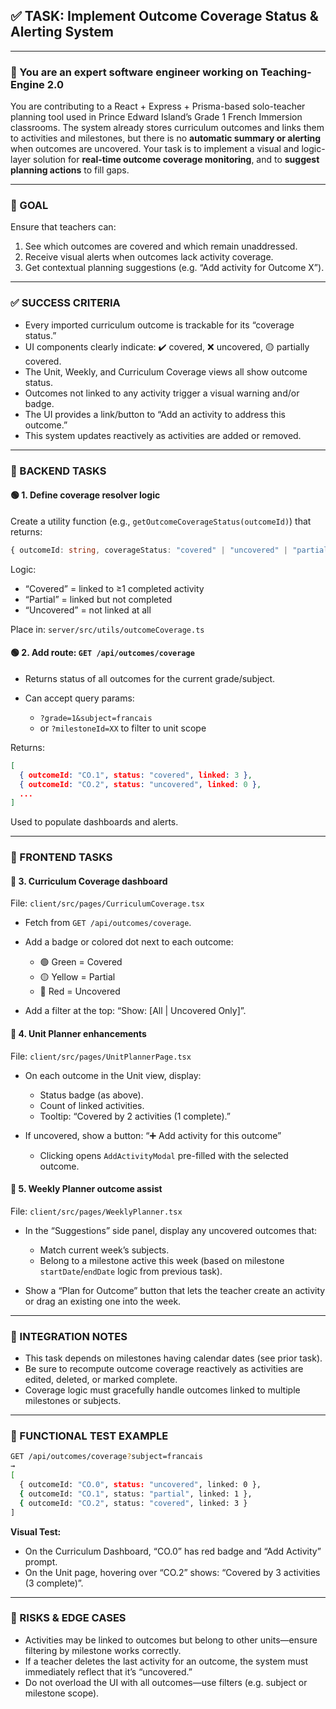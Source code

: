 ## ✅ TASK: Implement Outcome Coverage Status & Alerting System

---

### 🧠 You are an expert software engineer working on Teaching-Engine 2.0

You are contributing to a React + Express + Prisma-based solo-teacher planning tool used in Prince Edward Island’s Grade 1 French Immersion classrooms. The system already stores curriculum outcomes and links them to activities and milestones, but there is no **automatic summary or alerting** when outcomes are uncovered. Your task is to implement a visual and logic-layer solution for **real-time outcome coverage monitoring**, and to **suggest planning actions** to fill gaps.

---

### 🔹 GOAL

Ensure that teachers can:

1. See which outcomes are covered and which remain unaddressed.
2. Receive visual alerts when outcomes lack activity coverage.
3. Get contextual planning suggestions (e.g. “Add activity for Outcome X”).

---

### ✅ SUCCESS CRITERIA

- Every imported curriculum outcome is trackable for its “coverage status.”
- UI components clearly indicate: ✔️ covered, ❌ uncovered, 🟡 partially covered.
- The Unit, Weekly, and Curriculum Coverage views all show outcome status.
- Outcomes not linked to any activity trigger a visual warning and/or badge.
- The UI provides a link/button to “Add an activity to address this outcome.”
- This system updates reactively as activities are added or removed.

---

### 🔧 BACKEND TASKS

#### 🟢 1. Define coverage resolver logic

Create a utility function (e.g., `getOutcomeCoverageStatus(outcomeId)`) that returns:

```ts
{ outcomeId: string, coverageStatus: "covered" | "uncovered" | "partial", linkedActivityCount: number }
```

Logic:

- “Covered” = linked to ≥1 completed activity
- “Partial” = linked but not completed
- “Uncovered” = not linked at all

Place in: `server/src/utils/outcomeCoverage.ts`

#### 🟢 2. Add route: `GET /api/outcomes/coverage`

- Returns status of all outcomes for the current grade/subject.
- Can accept query params:

  - `?grade=1&subject=francais`
  - or `?milestoneId=XX` to filter to unit scope

Returns:

```json
[
  { outcomeId: "CO.1", status: "covered", linked: 3 },
  { outcomeId: "CO.2", status: "uncovered", linked: 0 },
  ...
]
```

Used to populate dashboards and alerts.

---

### 🎨 FRONTEND TASKS

#### 🔵 3. Curriculum Coverage dashboard

File: `client/src/pages/CurriculumCoverage.tsx`

- Fetch from `GET /api/outcomes/coverage`.
- Add a badge or colored dot next to each outcome:

  - 🟢 Green = Covered
  - 🟡 Yellow = Partial
  - 🔴 Red = Uncovered

- Add a filter at the top: “Show: \[All | Uncovered Only]”.

#### 🔵 4. Unit Planner enhancements

File: `client/src/pages/UnitPlannerPage.tsx`

- On each outcome in the Unit view, display:

  - Status badge (as above).
  - Count of linked activities.
  - Tooltip: “Covered by 2 activities (1 complete).”

- If uncovered, show a button: “➕ Add activity for this outcome”

  - Clicking opens `AddActivityModal` pre-filled with the selected outcome.

#### 🔵 5. Weekly Planner outcome assist

File: `client/src/pages/WeeklyPlanner.tsx`

- In the “Suggestions” side panel, display any uncovered outcomes that:

  - Match current week’s subjects.
  - Belong to a milestone active this week (based on milestone `startDate`/`endDate` logic from previous task).

- Show a “Plan for Outcome” button that lets the teacher create an activity or drag an existing one into the week.

---

### 🔗 INTEGRATION NOTES

- This task depends on milestones having calendar dates (see prior task).
- Be sure to recompute outcome coverage reactively as activities are edited, deleted, or marked complete.
- Coverage logic must gracefully handle outcomes linked to multiple milestones or subjects.

---

### 🧪 FUNCTIONAL TEST EXAMPLE

```bash
GET /api/outcomes/coverage?subject=francais
→
[
  { outcomeId: "CO.0", status: "uncovered", linked: 0 },
  { outcomeId: "CO.1", status: "partial", linked: 1 },
  { outcomeId: "CO.2", status: "covered", linked: 3 }
]
```

**Visual Test:**

- On the Curriculum Dashboard, “CO.0” has red badge and “Add Activity” prompt.
- On the Unit page, hovering over “CO.2” shows: “Covered by 3 activities (3 complete)”.

---

### 🚩 RISKS & EDGE CASES

- Activities may be linked to outcomes but belong to other units—ensure filtering by milestone works correctly.
- If a teacher deletes the last activity for an outcome, the system must immediately reflect that it’s “uncovered.”
- Do not overload the UI with all outcomes—use filters (e.g. subject or milestone scope).
